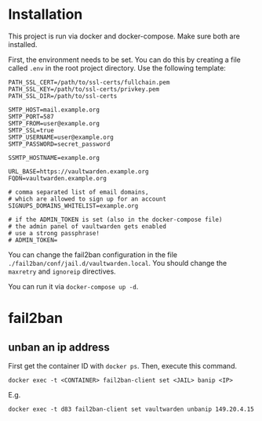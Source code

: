 # Installation

This project is run via docker and docker-compose.
Make sure both are installed.

First, the environment needs to be set. You can do this 
by creating a file called `.env` in the root project directory.
Use the following template:

```
PATH_SSL_CERT=/path/to/ssl-certs/fullchain.pem
PATH_SSL_KEY=/path/to/ssl-certs/privkey.pem
PATH_SSL_DIR=/path/to/ssl-certs

SMTP_HOST=mail.example.org
SMTP_PORT=587
SMTP_FROM=user@example.org
SMTP_SSL=true
SMTP_USERNAME=user@example.org
SMTP_PASSWORD=secret_password

SSMTP_HOSTNAME=example.org

URL_BASE=https://vaultwarden.example.org
FQDN=vaultwarden.example.org

# comma separated list of email domains, 
# which are allowed to sign up for an account
SIGNUPS_DOMAINS_WHITELIST=example.org

# if the ADMIN_TOKEN is set (also in the docker-compose file)
# the admin panel of vaultwarden gets enabled
# use a strong passphrase!
# ADMIN_TOKEN=

```

You can change the fail2ban configuration in the file `./fail2ban/conf/jail.d/vaultwarden.local`.
You should change the `maxretry` and `ignoreip` directives.

You can run it via `docker-compose up -d`.

# fail2ban

## unban an ip address

First get the container ID with `docker ps`.
Then, execute this command.

```
docker exec -t <CONTAINER> fail2ban-client set <JAIL> banip <IP>
```

E.g. 

```
docker exec -t d83 fail2ban-client set vaultwarden unbanip 149.20.4.15
```
